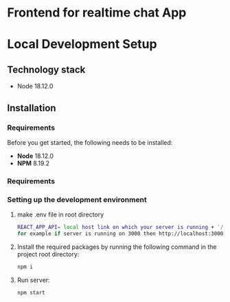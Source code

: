  # Frontend for realtime chat App

 # Local Development Setup

## Technology stack

- Node 18.12.0

## Installation

### Requirements

Before you get started, the following needs to be installed:
  * **Node** 18.12.0
  * **NPM** 8.19.2

### Requirements

### Setting up the development environment

1.  make .env file in root directory
    ```bash
    REACT_APP_API= local host link on which your server is running + '/api/'
    for example if server is running on 3000 then http://localhost:3000/api/
    ```

2.  Install the required packages by running the following command in the project root directory:

    ```bash
    npm i
    ```

3.  Run server:

    ```
    npm start
    ```

